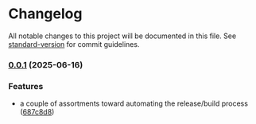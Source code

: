 # Changelog

All notable changes to this project will be documented in this file. See [standard-version](https://github.com/conventional-changelog/standard-version) for commit guidelines.

### [0.0.1](https://github.com/kaf-lamed-beyt/inline-emoji-picker/compare/v1.0.1...v0.0.1) (2025-06-16)


### Features

* a couple of assortments toward automating the release/build process ([687c8d8](https://github.com/kaf-lamed-beyt/inline-emoji-picker/commit/687c8d8aecae6f8beae3f819bf6c967dc4f58178))
